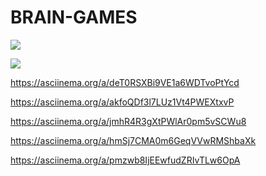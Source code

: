 # BRAIN-GAMES

<a href="https://codeclimate.com/github/chedosaf/frontend-project-lvl1/maintainability"><img src="https://api.codeclimate.com/v1/badges/1de22cec83ebc2124021/maintainability" /></a><br>


<a href="https://github.com/chedosaf/frontend-project-lvl1/workflows/lint/badge.svg"><img src="https://github.com/chedosaf/frontend-project-lvl1/workflows/lint/badge.svg"/></a><br>

https://asciinema.org/a/deT0RSXBi9VE1a6WDTvoPtYcd

https://asciinema.org/a/akfoQDf3l7LUz1Vt4PWEXtxvP

https://asciinema.org/a/jmhR4R3gXtPWlAr0pm5vSCWu8

https://asciinema.org/a/hmSj7CMA0m6GeqVVwRMShbaXk

https://asciinema.org/a/pmzwb8IjEEwfudZRIvTLw6OpA

